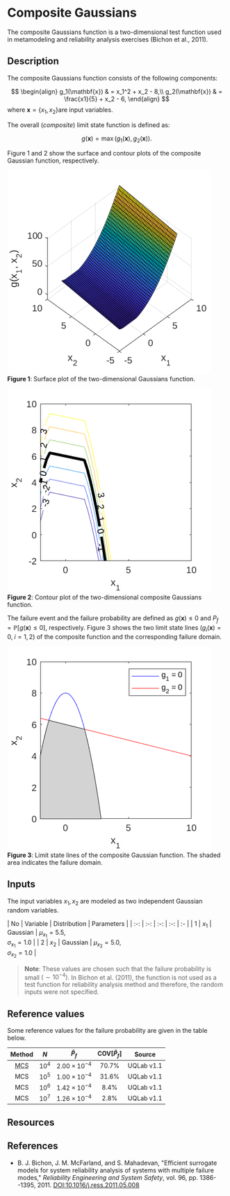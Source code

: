 # Composite Gaussians

[//]: # "Benchmark type: test-case"
[//]: # "Application fields: metamodeling, reliability"
[//]: # "Dimension: 2-dimension"

The composite Gaussians function is a two-dimensional test function used in metamodeling and reliability analysis exercises (Bichon et al., 2011).

## Description

The composite Gaussians function consists of the following components:

$$
\begin{align}
g_1(\mathbf{x}) & = x_1^2 + x_2 - 8,\\
g_2(\mathbf{x}) & = \frac{x1}{5} + x_2 - 6,
\end{align}
$$
where $\mathbf{x} = \{x_1, x_2\}​$ are input variables.

The overall (_composite_) limit state function is defined as:

$$
g(\mathbf{x}) = \max{(g_1(\mathbf{x}), g_2(\mathbf{x}))}.
$$

Figure 1 and 2 show the surface and contour plots of the composite Gaussian function, respectively.

![Composite Gaussians Surface](./compositeGaussiansSurface.png)
**Figure 1**: Surface plot of the two-dimensional Gaussians function.

![Composite Gaussians Contour](./compositeGaussiansContour.png)
**Figure 2**: Contour plot of the two-dimensional composite Gaussians function.

The failure event and the failure probability are defined as $g(\mathbf{x}) \leq 0$ and $P_f = \mathbb{P}[g(\mathbf{x}) \leq 0]$, respectively. Figure 3 shows the two limit state lines $(g_i(\mathbf{x}) = 0, \; i = 1,2)$ of the composite function and the corresponding failure domain.

![Composite Gaussians Function](./compositeGaussiansFailureDomain.png)
**Figure 3**: Limit state lines of the composite Gaussian function. The shaded area indicates the failure domain.

## Inputs

The input variables $x_1, x_2$ are modeled as two independent Gaussian random variables.

| No | Variable | Distribution | Parameters |
| :-: | :-: | :-: | :-: | :- |
| 1 | $x_1$ | Gaussian | $\mu_{x_1} = 5.5,$<br />$\sigma_{x_1} = 1.0$ |
| 2 | $x_2$ | Gaussian | $\mu_{x_2} = 5.0,$<br />$\sigma_{x_2} = 1.0$  |

> **Note**: These values are chosen such that the failure probability is small $(\sim 10^{-4})$. In Bichon et al. (2011), the function is not used as a test function for reliability analysis method and therefore, the random inputs were not specified.

## Reference values

Some reference values for the failure probability are given in the table below.

|  Method   | $N$ |  $\hat{P}_f$   | $\text{COV}[\hat{P}_f]$ |  Source  |
| :-------: | :---------: | :--: | :------: | :------------------: |
| <abbr title="Monte Carlo simulation">MCS</abbr> | $10^{4}$    | $2.00 \times 10^{-4}$ | $70.7\%$ | UQLab v1.1 |
| MCS | $10^{5}$    | $1.00 \times 10^{-4}$ | $31.6\%$ | UQLab v1.1 |
| MCS | $10^{6}$    | $1.42 \times 10^{-4}$ | $8.4\%$ | UQLab v1.1 |
| MCS | $10^{7}$    | $1.26 \times 10^{-4}$ | $2.8\%$ | UQLab v1.1 |

## Resources

## References

* B. J. Bichon, J. M. McFarland, and S. Mahadevan, "Efficient surrogate models for system reliability analysis of systems with multiple failure modes," _Reliability Engineering and System Safety_, vol. 96, pp. 1386--1395, 2011. [DOI:10.1016/j.ress.2011.05.008](https://doi.org/10.1016/j.ress.2011.05.008)

